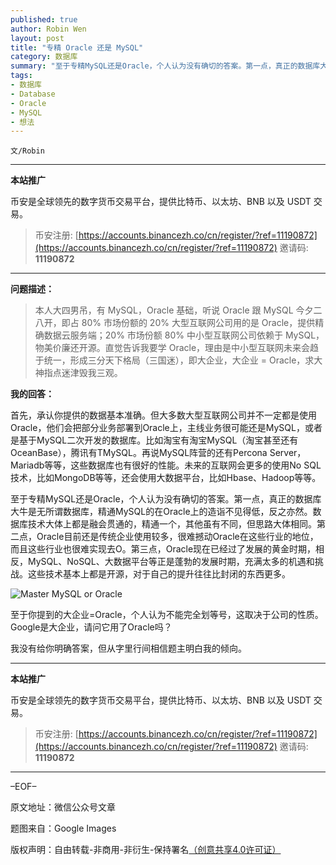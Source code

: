 ```yaml
---
published: true
author: Robin Wen
layout: post
title: "专精 Oracle 还是 MySQL"
category: 数据库
summary: "至于专精MySQL还是Oracle，个人认为没有确切的答案。第一点，真正的数据库大牛是无所谓数据库，精通MySQL的在Oracle上的造诣不见得低，反之亦然。数据库技术大体上都是融会贯通的，精通一个，其他虽有不同，但思路大体相同。第二点，Oracle目前还是传统企业使用较多，很难撼动Oracle在这些行业的地位，而且这些行业也很难实现去O。第三点，Oracle现在已经过了发展的黄金时期，相反，MySQL、NoSQL、大数据平台等正是蓬勃的发展时期，充满太多的机遇和挑战。这些技术基本上都是开源，对于自己的提升往往比封闭的东西更多。"
tags:
- 数据库
- Database
- Oracle
- MySQL
- 想法
---
```


`文/Robin`

***

**本站推广**

币安是全球领先的数字货币交易平台，提供比特币、以太坊、BNB 以及 USDT 交易。

> 币安注册: [https://accounts.binancezh.co/cn/register/?ref=11190872](https://accounts.binancezh.co/cn/register/?ref=11190872)
> 邀请码: **11190872**

***

**问题描述：**

> 本人大四男吊，有 MySQL，Oracle 基础，听说 Oracle 跟 MySQL 今夕二八开，即占 80% 市场份额的 20% 大型互联网公司用的是 Oracle，提供精确数据云服务端；20% 市场份额 80% 中小型互联网公司依赖于 MySQL，物美价廉还开源。直觉告诉我要学 Oracle，理由是中小型互联网未来会趋于统一，形成三分天下格局（三国迷），即大企业，大企业 = Oracle，求大神指点迷津毁我三观。

**我的回答：**

首先，承认你提供的数据基本准确。但大多数大型互联网公司并不一定都是使用Oracle，他们会把部分业务部署到Oracle上，主线业务很可能还是MySQL，或者是基于MySQL二次开发的数据库。比如淘宝有淘宝MySQL（淘宝甚至还有OceanBase），腾讯有TMySQL。再说MySQL阵营的还有Percona Server，Mariadb等等，这些数据库也有很好的性能。未来的互联网会更多的使用No SQL技术，比如MongoDB等等，还会使用大数据平台，比如Hbase、Hadoop等等。

至于专精MySQL还是Oracle，个人认为没有确切的答案。第一点，真正的数据库大牛是无所谓数据库，精通MySQL的在Oracle上的造诣不见得低，反之亦然。数据库技术大体上都是融会贯通的，精通一个，其他虽有不同，但思路大体相同。第二点，Oracle目前还是传统企业使用较多，很难撼动Oracle在这些行业的地位，而且这些行业也很难实现去O。第三点，Oracle现在已经过了发展的黄金时期，相反，MySQL、NoSQL、大数据平台等正是蓬勃的发展时期，充满太多的机遇和挑战。这些技术基本上都是开源，对于自己的提升往往比封闭的东西更多。

![Master MySQL or Oracle](https://cdn.dbarobin.com/6XMfFGe.jpg)

至于你提到的大企业=Oracle，个人认为不能完全划等号，这取决于公司的性质。Google是大企业，请问它用了Oracle吗？

我没有给你明确答案，但从字里行间相信题主明白我的倾向。

***

**本站推广**

币安是全球领先的数字货币交易平台，提供比特币、以太坊、BNB 以及 USDT 交易。

> 币安注册: [https://accounts.binancezh.co/cn/register/?ref=11190872](https://accounts.binancezh.co/cn/register/?ref=11190872)
> 邀请码: **11190872**

***

–EOF–

原文地址：微信公众号文章

题图来自：Google Images

版权声明：自由转载-非商用-非衍生-保持署名<a href="http://creativecommons.org/licenses/by-nc-nd/4.0/deed.zh" target="_blank">（创意共享4.0许可证）</a>
